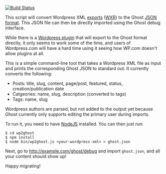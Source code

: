 [![Build Status](https://travis-ci.org/jonhoo/wp2ghost.svg?branch=master)](https://travis-ci.org/jonhoo/wp2ghost)

This script will convert Wordpress XML [exports][wpexport] ([WXR][wxr]) to the
Ghost [JSON format][gjson]. This JSON file can then be directly imported using
the Ghost debug interface.

While there is a [Wordpress plugin][wpghost] that will export to the Ghost
format directly, it only seems to work some of the time, and users of
Wordpress.com will have a hard time using it seeing how WP.com doesn't allow
plugins at all.

This is a simple command-line tool that takes a Wordpress XML file as input and
prints the corresponding Ghost JSON to standard out. It currently converts the
following:

  - Posts: title, slug, content, page/post, featured, status, creation/publication date
  - Catgeories: name, slug, description (converted to tags)
  - Tags: name, slug

Wordpress authors are parsed, but not added to the output yet because Ghost
currently only supports editing the primary user during imports.

To run it, you need to have [NodeJS][node] installed. You can then just run:

    $ cd wp2ghost
    $ npm install
    $ node bin/wp2ghost.js <your-wordpress-xml> > ghost.json

Next, go to http://example.com/ghost/debug and import `ghost.json`, and all your
content should show up!

Happy migrating!

  [wpexport]: http://en.support.wordpress.com/export/
  [wxr]: http://devtidbits.com/2011/03/16/the-wordpress-extended-rss-wxr-exportimport-xml-document-format-decoded-and-explained/
  [gjson]: https://github.com/tryghost/Ghost/wiki/import-format
  [wpghost]: http://wordpress.org/plugins/ghost/
  [node]: http://nodejs.org/

